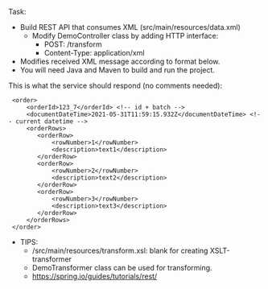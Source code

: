 Task:
 * Build REST API that consumes XML (src/main/resources/data.xml) 
    * Modify DemoController class by adding HTTP interface:
         * POST: /transform
         * Content-Type: application/xml
 * Modifies received XML message according to format below.
 * You will need Java and Maven to build and run the project.

This is what the service should respond (no comments needed):
     
     <order>
         <orderId>123_7</orderId> <!-- id + batch -->
         <documentDateTime>2021-05-31T11:59:15.932Z</documentDateTime> <!-- current datetime -->
         <orderRows>
            <orderRow>
                <rowNumber>1</rowNumber>
                <description>text1</description>
            </orderRow>
            <orderRow>
                <rowNumber>2</rowNumber>
                <description>text2</description>
            </orderRow>
            <orderRow>
                <rowNumber>3</rowNumber>
                <description>text3</description>
            </orderRow>
         </orderRows>
     </order>


* TIPS:
  * /src/main/resources/transform.xsl: blank for creating XSLT-transformer
  * DemoTransformer class can be used for transforming.
  * https://spring.io/guides/tutorials/rest/
